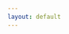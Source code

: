 ```yaml
---
layout: default
---
```

<html>
    <head>
        <style>
            img {
                display: block;
                margin: 0;
                padding: 0;
                border: none;
            }

            table {
                width: 100%;
                padding: 10px;
                border: none;
            }

            td {
                padding: 10px;
                vertical-align: top;
                border: none;
            }

            #leftColumn {
                width: 25%;
                text-align: center;
            }

            #leftColumn button {
                display: block;
                margin-bottom: 10px;
                width: 100%;
                padding: 15px;
                border: none;
                border-radius: 10px;
                font-size: 16px;
                color: #fff;
                cursor: pointer;
                transition: background-color 0.3s ease-in-out;
            }

            #centerColumn {
                width: 25%;
            }

            #rightColumn {
                width: 100%;
                text-align: center;
            }

            .darken-hover:hover {
            filter: brightness(90%);
            }

            .cycle-hover {
                transition: background-color 0.5s ease-in-out;
            }
        </style>
    </head>
<body>
<table>
    <tr>
        <td id="leftColumn">
            <button onclick="show(0)" style="background-color: #A0CBE8;">Miscellaneous</button>
            <button onclick="show(1)" style="background-color: #FFBE7D;">Ice Field</button>
            <button onclick="show(2)" style="background-color: #59A14F;">Ice Cap</button>
            <button onclick="show(3)" style="background-color: #8CD17D;">Outlet Glacer</button>
            <button onclick="show(4)" style="background-color: #B6992D;">Valley Glacier</button>
            <button onclick="show(5)" style="background-color: #F1CE63;">Mountain Glacier</button>
            <button onclick="show(6)" style="background-color: #499894;">Glacieret and Snowfield</button>
            <button onclick="show(7)" style="background-color: #86BCB6;">Ice Shelf</button>
            <button onclick="show(8)" style="background-color: #E15759;">Rock Glacier</button>
            <button onclick="show(9)" onmouseover="cycleHoverColor(this)" style="background-color: black;">All</button>
        </td>
        <td id="centerColumn">
            <div id="textDisplay"></div>
        </td>
        <td id="rightColumn">
            <img id="imageDisplay" src="assets/image/glacier.png" alt="Image">
        </td>
    </tr>
</table>
</body>
<script>
    const glacierData = [
        {image: 'assets/image/0_miscellaneous.png',
            text: 'Any type of glacier not listed elsewhere.',
            color: '#A0CBE8'},
        {image: 'assets/image/2_ice_field.png',
            text: 'Ice masses of the sheet or blanket type with a thickness that is insufficient to obscure the subsurface topography.',
            color: '#FFBE7D'},
        {image: 'assets/image/3_ice_cap.png',
            text: 'Dome-shaped ice masses with radial flow.',
            color: '#59A14F'},
        {image: 'assets/image/4_outlet_glacier.png',
            text: 'Drains an ice sheet, ice field, or ice cap, usually of valley glacier form; the catchment area may not be easily defined.',
            color: '#8CD17D'},
        {image: 'assets/image/5_valley_glacier.png',
            text: 'Flows down a valley; the catchment area is well defined',
            color: '#B6992D'},
        {image: 'assets/image/6_mountain_glacier.png',
            text: 'Cirque, niche type, crater type, or hanging glacier; also includes ice aprons and groups of small units.',
            color: '#F1CE63'},
        {image: 'assets/image/7_glacieret_and_snowfield.png',
            text: 'Small ice masses of indefinite shape in hollows, river beds, or on protected slopes that have developed from snow drift, avalanches, and/or particularly heavy accumulation in certain years. Usually no marked flow pattern is visible; and it has been in existence for at least two consecutive years.',
            color: '#499894'},
        {image: 'assets/image/8_ice_shelf.png',
            text: 'Floating ice sheet of considerable thickness attached to a coast nourished by a glacier or glaciers; snow accumulation on its surface or bottom freezing.',
            color: '#86BCB6' },
        {image: 'assets/image/9_rock_glacier.png',
            text: 'Lava-stream-like debris mass containing ice in several possible forms and moving slowly downslope.',
            color: '#E15759'
        },
    ];

    function show(i) {
        const data = glacierData[i];
        document.getElementById('textDisplay').innerHTML = data.text;
        document.getElementById('imageDisplay').src = data.image;
    }

    document.addEventListener('DOMContentLoaded',
        function () {
            const buttons = document.querySelectorAll('button');
            buttons.forEach(function (button) {
                button.classList.add('darken-hover');
        });
    });

    function cycleHoverColor(button) {
        let i = 0;
        const intervalId = setInterval(updateColor, 1000);
        button.addEventListener('mouseleave', function () {
            clearInterval(intervalId);
            button.style.backgroundColor = 'black';
        });

        function updateColor() {
            i = (i + 1) % glacierData.length;
            button.style.backgroundColor = glacierData[i].color;
        }
    }
</script>
</html>
